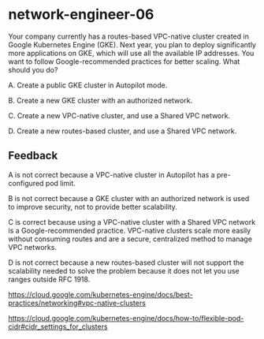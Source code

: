 # network-engineer-06

Your company currently has a routes-based VPC-native cluster created in Google Kubernetes Engine (GKE). Next year, you plan to deploy significantly more applications on GKE, which will use all the available IP addresses. You want to follow Google-recommended practices for better scaling. What should you do?

A. Create a public GKE cluster in Autopilot mode.

B. Create a new GKE cluster with an authorized network.

C. Create a new VPC-native cluster, and use a Shared VPC network.

D. Create a new routes-based cluster, and use a Shared VPC network.

## Feedback

A is not correct because a VPC-native cluster in Autopilot has a pre-configured pod limit.

B is not correct because a GKE cluster with an authorized network is used to improve security, not to provide better scalability.

C is correct because using a VPC-native cluster with a Shared VPC network is a Google-recommended practice. VPC-native clusters scale more easily without consuming routes and are a secure, centralized method to manage VPC networks.

D is not correct because a new routes-based cluster will not support the scalability needed to solve the problem because it does not let you use ranges outside RFC 1918.

https://cloud.google.com/kubernetes-engine/docs/best-practices/networking#vpc-native-clusters

https://cloud.google.com/kubernetes-engine/docs/how-to/flexible-pod-cidr#cidr_settings_for_clusters